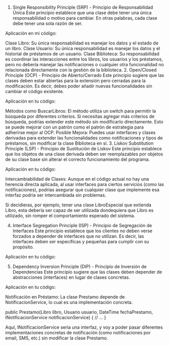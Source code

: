 ﻿1. Single Responsibility Principle (SRP) - Principio de Responsabilidad Única
Este principio establece que una clase debe tener una única responsabilidad o motivo para cambiar. En otras palabras, cada clase debe tener una sola razón de ser.

Aplicación en mi código:

Clase Libro: Su única responsabilidad es manejar los datos y el estado de un libro.
Clase Usuario: Su única responsabilidad es manejar los datos y el historial de préstamos de un usuario.
Clase Biblioteca: Su responsabilidad es coordinar las interacciones entre los libros, los usuarios y los préstamos, pero no debería manejar las notificaciones o cualquier otra funcionalidad no relacionada directamente con la gestión de la biblioteca.
2. Open/Closed Principle (OCP) - Principio de Abierto/Cerrado
Este principio sugiere que las clases deben estar abiertas para la extensión pero cerradas para la modificación. Es decir, debes poder añadir nuevas funcionalidades sin cambiar el código existente.

Aplicación en tu código:

Métodos como BuscarLibros: El método utiliza un switch para permitir la búsqueda por diferentes criterios. Si necesitas agregar más criterios de búsqueda, podrías extender este método sin modificarlo directamente. Esto se puede mejorar con un patrón como el patrón de estrategia para adherirse mejor al OCP.
Posible Mejora: Puedes usar interfaces y clases derivadas para extender las funcionalidades como notificaciones y tipos de préstamos, sin modificar la clase Biblioteca en sí.
3. Liskov Substitution Principle (LSP) - Principio de Sustitución de Liskov
Este principio establece que los objetos de una clase derivada deben ser reemplazables por objetos de su clase base sin alterar el correcto funcionamiento del programa.

Aplicación en tu código:

Intercambiabilidad de Clases: Aunque en el código actual no hay una herencia directa aplicada, al usar interfaces para ciertos servicios (como las notificaciones), podrías asegurar que cualquier clase que implemente esa interfaz podría ser intercambiada sin problemas.

Si decidieras, por ejemplo, tener una clase LibroEspecial que extienda Libro, esta debería ser capaz de ser utilizada dondequiera que Libro es utilizado, sin romper el comportamiento esperado del sistema.

4. Interface Segregation Principle (ISP) - Principio de Segregación de Interfaces
Este principio establece que los clientes no deben verse forzados a depender de interfaces que no utilizan. Es decir, las interfaces deben ser específicas y pequeñas para cumplir con su propósito.

Aplicación en tu código:

5. Dependency Inversion Principle (DIP) - Principio de Inversión de Dependencias
Este principio sugiere que las clases deben depender de abstracciones (interfaces) en lugar de clases concretas.

Aplicación en tu código:

Notificación en Préstamo: La clase Prestamo depende de NotificacionService, lo cual es una implementación concreta. 

public Prestamo(Libro libro, Usuario usuario, DateTime fechaPrestamo, INotificacionService notificacionService)
{
    // ...
}

Aquí, INotificacionService sería una interfaz, y voy a poder pasar diferentes implementaciones concretas de notificación (como notificaciones por email, SMS, etc.) sin modificar la clase Prestamo.
